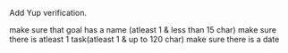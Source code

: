 Add Yup verification.

make sure that goal has a name (atleast 1 & less than 15 char)
make sure there is atleast 1 task(atleast 1 & up to 120 char)
make sure there is a date

